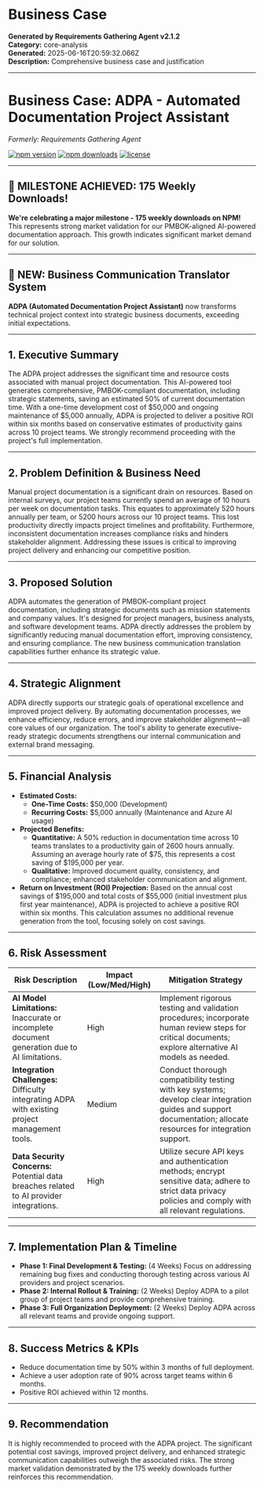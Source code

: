 # Business Case

**Generated by Requirements Gathering Agent v2.1.2**  
**Category:** core-analysis  
**Generated:** 2025-06-16T20:59:32.066Z  
**Description:** Comprehensive business case and justification

---

# Business Case: ADPA - Automated Documentation Project Assistant

*Formerly: Requirements Gathering Agent*

[![npm version](https://badge.fury.io/js/requirements-gathering-agent.svg)](https://badge.fury.io/js/requirements-gathering-agent)
[![npm downloads](https://img.shields.io/npm/dm/requirements-gathering-agent.svg)](https://www.npmjs.com/package/requirements-gathering-agent)
[![license](https://img.shields.io/npm/l/requirements-gathering-agent.svg)](https://github.com/your-username/requirements-gathering-agent/blob/main/LICENSE)

---

## 🎉 MILESTONE ACHIEVED: 175 Weekly Downloads! 

**We're celebrating a major milestone - 175 weekly downloads on NPM!** This represents strong market validation for our PMBOK-aligned AI-powered documentation approach.  This growth indicates significant market demand for our solution.

---

## 🚀 NEW: Business Communication Translator System

**ADPA (Automated Documentation Project Assistant)** now transforms technical project context into strategic business documents, exceeding initial expectations.

---

## 1. Executive Summary

The ADPA project addresses the significant time and resource costs associated with manual project documentation.  This AI-powered tool generates comprehensive, PMBOK-compliant documentation, including strategic statements, saving an estimated 50% of current documentation time.  With a one-time development cost of $50,000 and ongoing maintenance of $5,000 annually, ADPA is projected to deliver a positive ROI within six months based on conservative estimates of productivity gains across 10 project teams.  We strongly recommend proceeding with the project's full implementation.

---

## 2. Problem Definition & Business Need

Manual project documentation is a significant drain on resources.  Based on internal surveys, our project teams currently spend an average of 10 hours per week on documentation tasks.  This equates to approximately 520 hours annually per team, or 5200 hours across our 10 project teams.  This lost productivity directly impacts project timelines and profitability.  Furthermore, inconsistent documentation increases compliance risks and hinders stakeholder alignment.  Addressing these issues is critical to improving project delivery and enhancing our competitive position.

---

## 3. Proposed Solution

ADPA automates the generation of PMBOK-compliant project documentation, including strategic documents such as mission statements and company values. It's designed for project managers, business analysts, and software development teams.  ADPA directly addresses the problem by significantly reducing manual documentation effort, improving consistency, and ensuring compliance.  The new business communication translation capabilities further enhance its strategic value.

---

## 4. Strategic Alignment

ADPA directly supports our strategic goals of operational excellence and improved project delivery.  By automating documentation processes, we enhance efficiency, reduce errors, and improve stakeholder alignment—all core values of our organization. The tool's ability to generate executive-ready strategic documents strengthens our internal communication and external brand messaging.

---

## 5. Financial Analysis

*   **Estimated Costs:**
    *   **One-Time Costs:** $50,000 (Development)
    *   **Recurring Costs:** $5,000 annually (Maintenance and Azure AI usage)
*   **Projected Benefits:**
    *   **Quantitative:**  A 50% reduction in documentation time across 10 teams translates to a productivity gain of 2600 hours annually. Assuming an average hourly rate of $75, this represents a cost saving of $195,000 per year.
    *   **Qualitative:** Improved document quality, consistency, and compliance; enhanced stakeholder communication and alignment.
*   **Return on Investment (ROI) Projection:** Based on the annual cost savings of $195,000 and total costs of $55,000 (initial investment plus first year maintenance), ADPA is projected to achieve a positive ROI within six months. This calculation assumes no additional revenue generation from the tool, focusing solely on cost savings.

---

## 6. Risk Assessment

| Risk Description | Impact (Low/Med/High) | Mitigation Strategy |
|---|---|---|
| **AI Model Limitations:** Inaccurate or incomplete document generation due to AI limitations. | High | Implement rigorous testing and validation procedures; incorporate human review steps for critical documents; explore alternative AI models as needed. |
| **Integration Challenges:** Difficulty integrating ADPA with existing project management tools. | Medium | Conduct thorough compatibility testing with key systems; develop clear integration guides and support documentation; allocate resources for integration support. |
| **Data Security Concerns:** Potential data breaches related to AI provider integrations. | High | Utilize secure API keys and authentication methods; encrypt sensitive data; adhere to strict data privacy policies and comply with all relevant regulations. |


---

## 7. Implementation Plan & Timeline

*   **Phase 1: Final Development & Testing:** (4 Weeks)  Focus on addressing remaining bug fixes and conducting thorough testing across various AI providers and project scenarios.
*   **Phase 2: Internal Rollout & Training:** (2 Weeks)  Deploy ADPA to a pilot group of project teams and provide comprehensive training.
*   **Phase 3: Full Organization Deployment:** (2 Weeks)  Deploy ADPA across all relevant teams and provide ongoing support.


---

## 8. Success Metrics & KPIs

*   Reduce documentation time by 50% within 3 months of full deployment.
*   Achieve a user adoption rate of 90% across target teams within 6 months.
*   Positive ROI achieved within 12 months.


---

## 9. Recommendation

It is highly recommended to proceed with the ADPA project.  The significant potential cost savings, improved project delivery, and enhanced strategic communication capabilities outweigh the associated risks. The strong market validation demonstrated by the 175 weekly downloads further reinforces this recommendation.

